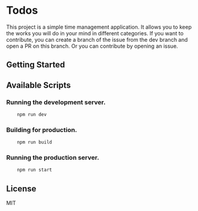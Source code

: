 # Todos

This project is a simple time management application. It allows you to keep the works you will do in your mind in different categories. If you want to contribute, you can create a branch of the issue from the dev branch and open a PR on this branch. Or you can contribute by opening an issue.

## Getting Started

## Available Scripts

### Running the development server.

```bash
    npm run dev
```

### Building for production.

```bash
    npm run build
```

### Running the production server.

```bash
    npm run start
```

## License

MIT

